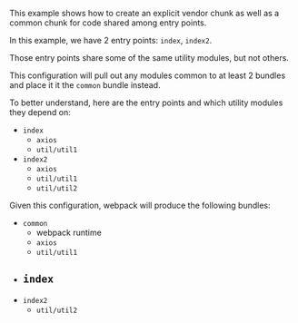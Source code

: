 This example shows how to create an explicit vendor chunk as well as a common chunk for code shared among entry points. 

In this example, we have 2 entry points: `index`, `index2`. 

Those entry points share some of the same utility modules, but not others. 

This configuration will pull out any modules common to at least 2 bundles and place it it the `common` bundle instead.

To better understand, here are the entry points and which utility modules they depend on:

- `index`
  - `axios`
  - `util/util1`
- `index2`
  - `axios`
  - `util/util1`
  - `util/util2`

Given this configuration, webpack will produce the following bundles:

- `common`
  - webpack runtime
  - `axios`
  - `util/util1`
- `index`
  - 
- `index2`
  - `util/util2`